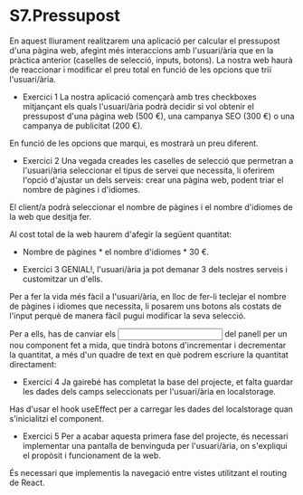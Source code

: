 # S7.Pressupost
 
En aquest lliurament realitzarem una aplicació per calcular el pressupost d'una pàgina web, afegint més interaccions amb l'usuari/ària que en la pràctica anterior (caselles de selecció, inputs, botons). La nostra web haurà de reaccionar i modificar el preu total en funció de les opcions que triï l'usuari/ària.
- Exercici 1
La nostra aplicació començarà amb tres checkboxes mitjançant els quals l'usuari/ària podrà decidir si vol obtenir el pressupost d'una pàgina web (500 €), una campanya SEO (300 €) o una campanya de publicitat (200 €).

En funció de les opcions que marqui, es mostrarà un preu diferent.
- Exercici 2
Una vegada creades les caselles de selecció que permetran a l'usuari/ària seleccionar el tipus de servei que necessita, li oferirem l'opció d'ajustar un dels serveis: crear una pàgina web, podent triar el nombre de pàgines i d'idiomes.

El client/a podrà seleccionar el nombre de pàgines i el nombre d'idiomes de la web que desitja fer. 

Al cost total de la web haurem d'afegir la següent quantitat:

-  Nombre de pàgines * el nombre d'idiomes * 30 €.

- Exercici 3
GENIAL!, l'usuari/ària ja pot demanar 3 dels nostres serveis i customitzar un d'ells. 

Per a fer la vida més fàcil a l'usuari/ària, en lloc de fer-li teclejar el nombre de pàgines i idiomes que necessita, li posarem uns botons als costats de l'input perquè de manera fàcil pugui modificar la seva selecció.

Per a ells, has de canviar els <input type = "text" /> del panell per un nou component fet a mida, que tindrà botons d'incrementar i decrementar la quantitat, a més d'un quadre de text en què podrem escriure la quantitat directament:

- Exercici 4
Ja gairebé has completat la base del projecte, et falta guardar les dades dels camps seleccionats per l'usuari/ària en localstorage.

Has d'usar el hook useEffect per a carregar les dades del localstorage quan s'inicialitzi el component.


- Exercici 5
Per a acabar aquesta primera fase del projecte, és necessari implementar una pantalla de benvinguda per l'usuari/ària, on s'expliqui el propòsit i funcionament de la web.

És necessari que implementis la navegació entre vistes utilitzant el routing de React.